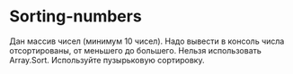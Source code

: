 # Sorting-numbers
Дан массив чисел (минимум 10 чисел). Надо вывести в консоль числа отсортированы, от меньшего до большего.  Нельзя использовать Array.Sort. Используйте пузырьковую сортировку.
